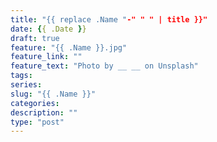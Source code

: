 ```yaml
---
title: "{{ replace .Name "-" " " | title }}"
date: {{ .Date }}
draft: true
feature: "{{ .Name }}.jpg"
feature_link: ""
feature_text: "Photo by __ __ on Unsplash"
tags:
series: 
slug: "{{ .Name }}"
categories: 
description: ""
type: "post"
---
```


